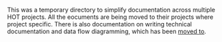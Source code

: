 This was a temporary directory to simplify documentation across multiple HOT projects. All
the eocuments are being moved to their projects where project specific. There is also
documentation on writing technical documentation and data flow diagramming, which has been
[moved to](https://docs.hotosm.org/techdoc/).

